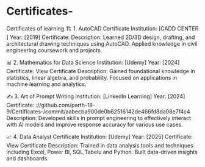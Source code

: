 # Certificates-
Certificates of learning
🏗️ 1. AutoCAD Certificate
Institution: [CADD CENTER ]
Year: [2019]
Certificate:
Description:
Learned 2D/3D design, drafting, and architectural drawing techniques using AutoCAD. Applied knowledge in civil engineering coursework and projects.

📊 2. Mathematics for Data Science
Institution: [Udemy]
Year: [2024]
Certificate: View Certificate
Description:
Gained foundational knowledge in statistics, linear algebra, and probability. Focused on applications in machine learning and analytics.

✍️ 3. Art of Prompt Writing
Institution: [LinkedIn Learning]
Year: [2024]
Certificate: ://github.com/parth-18-9/Certificates-/commit/aabecba900de0b62516142de466fd8da08e7f4c4
Description:
Developed skills in prompt engineering to effectively interact with AI models and improve response accuracy for various use cases.

📈 4. Data Analyst Certificate
Institution: [Udemy]
Year: [2025]
Certificate: View Certificate
Description:
Trained in data analysis tools and techniques including Excel, Power BI, SQL,Tabelu and Python. Built data-driven insights and dashboards.
